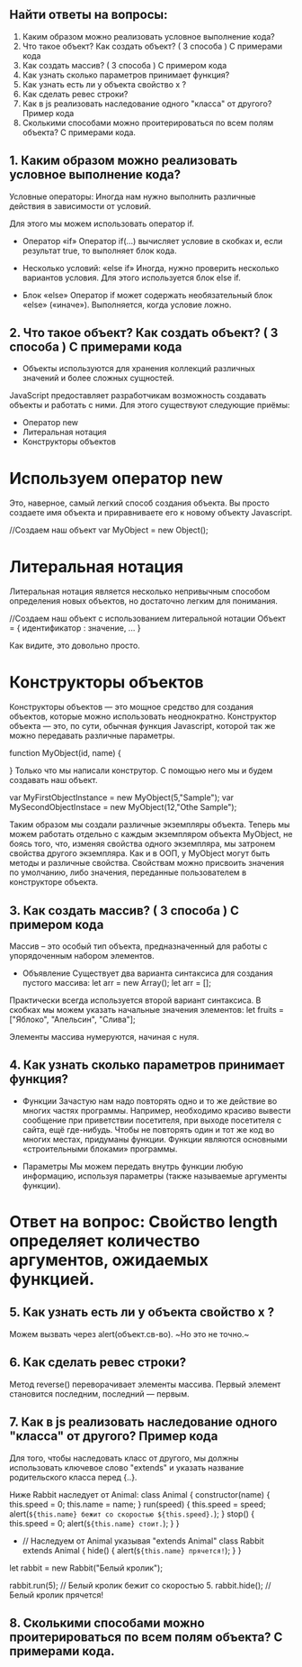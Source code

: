 ## Найти ответы на вопросы: ##
1. Каким образом можно реализовать условное выполнение кода?
2. Что такое объект? Как создать объект? ( 3 способа ) С примерами кода
3. Как создать массив? ( 3 способа ) С примером кода
4. Как узнать сколько параметров принимает функция?
5. Как узнать есть ли у объекта свойство x ?
6. Как сделать ревес строки?
7. Как в js реализовать наследование одного "класса" от другого? Пример кода
8. Сколькими способами можно проитерироваться по всем полям объекта? С примерами кода.


## 1. Каким образом можно реализовать условное выполнение кода? ##
Условные операторы: 
Иногда нам нужно выполнить различные действия в зависимости от условий.

Для этого мы можем использовать оператор if.

* Оператор «if»
Оператор if(...) вычисляет условие в скобках и, если результат true, то выполняет блок кода.

* Несколько условий: «else if»
Иногда, нужно проверить несколько вариантов условия. Для этого используется блок else if.

* Блок «else»
Оператор if может содержать необязательный блок «else» («иначе»). Выполняется, когда условие ложно.

## 2. Что такое объект? Как создать объект? ( 3 способа ) С примерами кода ##

* Объекты используются для хранения коллекций различных значений и более сложных сущностей.

JavaScript предоставляет разработчикам возможность создавать объекты и работать с ними. Для этого существуют следующие приёмы:
* Оператор new
* Литеральная нотация
* Конструкторы объектов


# Используем оператор new #
Это, наверное, самый легкий способ создания объекта. Вы просто создаете имя объекта и приравниваете его к новому объекту Javascript.

//Создаем наш объект
var MyObject = new Object();

# Литеральная нотация #
Литеральная нотация является несколько непривычным способом определения новых объектов, но достаточно легким для понимания.

//Создаем наш объект с использованием литеральной нотации
Объект = {
идентификатор : значение,
...
} 

Как видите, это довольно просто.

# Конструкторы объектов #

Конструкторы объектов — это мощное средство для создания объектов, которые можно использовать неоднократно. Конструктор объекта — это, по сути, обычная функция Javascript, которой так же можно передавать различные параметры.

function MyObject(id, name)
{

} 
Только что мы написали конструтор. С помощью него мы и будем создавать наш объект.

var MyFirstObjectInstance = new MyObject(5,"Sample");
var MySecondObjectInstace = new MyObject(12,"Othe Sample"); 

Таким образом мы создали различные экземпляры объекта. Теперь мы можем работать отдельно с каждым экземпляром объекта MyObject, не боясь того, что, изменяя свойства одного экземпляра, мы затронем свойства другого экземпляра.
Как и в ООП, у MyObject могут быть методы и различные свойства. Свойствам можно присвоить значения по умолчанию, либо значения, переданные пользователем в конструкторе объекта.


## 3. Как создать массив? ( 3 способа ) С примером кода ##
Массив – это особый тип объекта, предназначенный для работы с упорядоченным набором элементов.

* Объявление
Существует два варианта синтаксиса для создания пустого массива:
let arr = new Array();
let arr = [];

Практически всегда используется второй вариант синтаксиса. В скобках мы можем указать начальные значения элементов:
let fruits = ["Яблоко", "Апельсин", "Слива"];

Элементы массива нумеруются, начиная с нуля.

## 4. Как узнать сколько параметров принимает функция? ##
* Функции
Зачастую нам надо повторять одно и то же действие во многих частях программы.
Например, необходимо красиво вывести сообщение при приветствии посетителя, при выходе посетителя с сайта, ещё где-нибудь.
Чтобы не повторять один и тот же код во многих местах, придуманы функции. Функции являются основными «строительными блоками» программы.

* Параметры
Мы можем передать внутрь функции любую информацию, используя параметры (также называемые аргументы функции).

# Ответ на вопрос: Свойство length определяет количество аргументов, ожидаемых функцией. #

## 5. Как узнать есть ли у объекта свойство x ? ##
Можем вызвать через alert(объект.св-во). ~Но это не точно.~


## 6. Как сделать ревес строки? ##
Метод reverse() переворачивает элементы массива. Первый элемент становится последним, последний — первым.

## 7. Как в js реализовать наследование одного "класса" от другого? Пример кода ##
Для того, чтобы наследовать класс от другого, мы должны использовать ключевое слово "extends" и указать название родительского класса перед {..}.

Ниже Rabbit наследует от Animal:
class Animal {
  constructor(name) {
    this.speed = 0;
    this.name = name;
  }
  run(speed) {
    this.speed = speed;
    alert(`${this.name} бежит со скоростью ${this.speed}.`);
  }
  stop() {
    this.speed = 0;
    alert(`${this.name} стоит.`);
  }
}

* // Наследуем от Animal указывая "extends Animal"
class Rabbit extends Animal {
  hide() {
    alert(`${this.name} прячется!`);
  }
}

let rabbit = new Rabbit("Белый кролик");

rabbit.run(5); // Белый кролик бежит со скоростью 5.
rabbit.hide(); // Белый кролик прячется!

## 8. Сколькими способами можно проитерироваться по всем полям объекта? С примерами кода. ##




